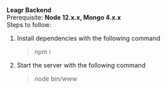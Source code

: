<b>Leagr Backend</b><br />
Prerequisite: **Node 12.x.x,  Mongo 4.x.x**<br />
Steps to follow:
1) Install dependencies with the following command <br />
	> npm i
2) Start the server with the following command <br />
	> node bin/www
